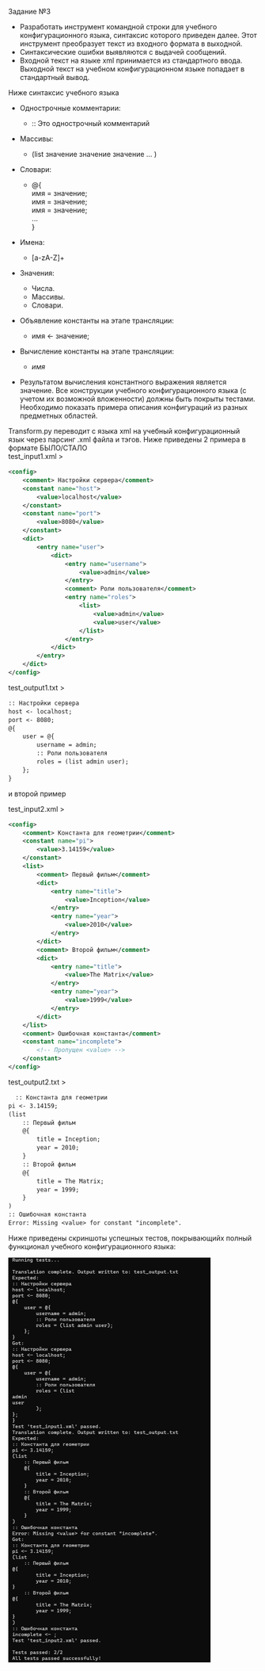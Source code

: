 Задание №3 
- Разработать инструмент командной строки для учебного конфигурационного языка, синтаксис которого приведен далее. Этот инструмент преобразует текст из входного формата в выходной.
- Синтаксические ошибки выявляются с выдачей сообщений.
- Входной текст на языке xml принимается из стандартного ввода. Выходной текст на учебном конфигурационном языке попадает в стандартный вывод.  

Ниже синтаксис учебного языка
- Однострочные комментарии:
  - :: Это однострочный комментарий 
- Массивы: 
  - (list значение значение значение ... ) 
- Словари: 
  - @{     
      имя = значение;      
      имя = значение;     
      имя = значение;     
  ...     
} 
- Имена: 
  - [a-zA-Z]+ 
- Значения: 
  - Числа. 
  -  Массивы. 
  -  Словари. 
- Объявление константы на этапе трансляции: 
  - имя <- значение; 
- Вычисление константы на этапе трансляции: 
  - $имя$

 
- Результатом вычисления константного выражения является значение. Все конструкции учебного конфигурационного языка (с учетом их возможной вложенности) должны быть покрыты тестами. Необходимо показать примера описания конфигураций из разных предметных областей.

Transform.py переводит с языка xml на учебный конфигурационный язык через парсинг .xml файла и тэгов. Ниже приведены 2 примера в формате БЫЛО/СТАЛО          
test_input1.xml >

```xml
<config>
    <comment> Настройки сервера</comment>
    <constant name="host">
        <value>localhost</value>
    </constant>
    <constant name="port">
        <value>8080</value>
    </constant>
    <dict>
        <entry name="user">
            <dict>
                <entry name="username">
                    <value>admin</value>
                </entry>
                <comment> Роли пользователя</comment>
                <entry name="roles">
                    <list>
                        <value>admin</value>
                        <value>user</value>
                    </list>
                </entry>
            </dict>
        </entry>
    </dict>
</config>
```

test_output1.txt >
```txt
:: Настройки сервера
host <- localhost;
port <- 8080;
@{
    user = @{
        username = admin;
        :: Роли пользователя
        roles = (list admin user);
    };
}
```
 
и второй пример

test_input2.xml >
```xml
<config>
    <comment> Константа для геометрии</comment>
    <constant name="pi">
        <value>3.14159</value>
    </constant>
    <list>
        <comment> Первый фильм</comment>
        <dict>
            <entry name="title">
                <value>Inception</value>
            </entry>
            <entry name="year">
                <value>2010</value>
            </entry>
        </dict>
        <comment> Второй фильм</comment>
        <dict>
            <entry name="title">
                <value>The Matrix</value>
            </entry>
            <entry name="year">
                <value>1999</value>
            </entry>
        </dict>
    </list>
    <comment> Ошибочная константа</comment>
    <constant name="incomplete">
        <!-- Пропущен <value> -->
    </constant>
</config>
```

test_output2.txt >
```txt
  :: Константа для геометрии
pi <- 3.14159;
(list 
    :: Первый фильм
    @{
        title = Inception;
        year = 2010;
    } 
    :: Второй фильм
    @{
        title = The Matrix;
        year = 1999;
    }
)
:: Ошибочная константа
Error: Missing <value> for constant "incomplete".
```

Ниже приведены скриншоты успешных тестов, покрывающийх полный функционал учебного конфигурационного языка:

![](testpic.png)
